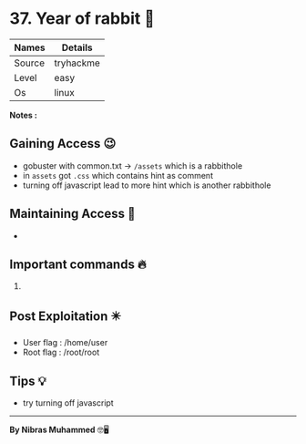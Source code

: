 # 37. Year of rabbit 🧭
Names | Details
--------|-----
Source | tryhackme
Level | easy
Os | linux

**Notes :**




## Gaining Access 😉
- gobuster with common.txt -> `/assets` which is a rabbithole
- in `assets` got `.css` which contains hint as comment
- turning off javascript lead to more hint which is another rabbithole




## Maintaining Access 🥷
- 


## Important commands 🔥
1. 

## Post Exploitation ✴️
- User flag : /home/user
- Root flag : /root/root
## Tips 💡
- try turning off javascript


--------------------------------
**By Nibras Muhammed** 🤓🖥️
